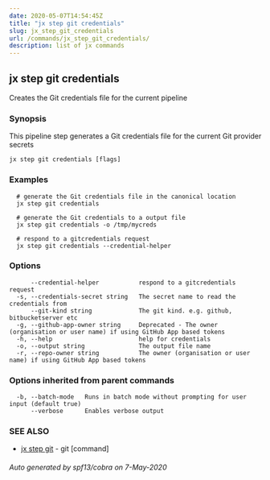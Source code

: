 ```yaml
---
date: 2020-05-07T14:54:45Z
title: "jx step git credentials"
slug: jx_step_git_credentials
url: /commands/jx_step_git_credentials/
description: list of jx commands
---
```

## jx step git credentials

Creates the Git credentials file for the current pipeline

### Synopsis

This pipeline step generates a Git credentials file for the current Git provider secrets

```
jx step git credentials [flags]
```

### Examples

```
  # generate the Git credentials file in the canonical location
  jx step git credentials
  
  # generate the Git credentials to a output file
  jx step git credentials -o /tmp/mycreds
  
  # respond to a gitcredentials request
  jx step git credentials --credential-helper
```

### Options

```
      --credential-helper           respond to a gitcredentials request
  -s, --credentials-secret string   The secret name to read the credentials from
      --git-kind string             The git kind. e.g. github, bitbucketserver etc
  -g, --github-app-owner string     Deprecated - The owner (organisation or user name) if using GitHub App based tokens
  -h, --help                        help for credentials
  -o, --output string               The output file name
  -r, --repo-owner string           The owner (organisation or user name) if using GitHub App based tokens
```

### Options inherited from parent commands

```
  -b, --batch-mode   Runs in batch mode without prompting for user input (default true)
      --verbose      Enables verbose output
```

### SEE ALSO

* [jx step git](/commands/jx_step_git/)	 - git [command]

###### Auto generated by spf13/cobra on 7-May-2020
